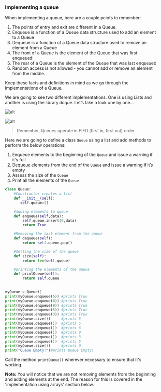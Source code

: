 ### Implementing a queue

When implementing a queue, here are a couple points to remember:

1. The points of entry and exit are different in a Queue.
2. Enqueue is a function of a Queue data structure used to add an element to a Queue
3. Dequeue is a function of a Queue data structure used to remove an element from a Queue
4. The front of a Queue is the element of the Queue that was first enqueued
5. The rear of a Queue is the element of the Queue that was last enqueued 
6. Random access is not allowed - you cannot add or remove an element from the middle.

Keep these facts and definitions in mind as we go through the implementations of a Queue.

We are going to see two different implementations. One is using Lists and another is using the library *deque*. Let’s take a look one by one...

![alt](https://www.tutorialspoint.com/data_structures_algorithms/images/queue_dequeue_diagram.jpg)

![alt](https://www.tutorialspoint.com/data_structures_algorithms/images/queue_enqueue_diagram.jpg)

> Remember, Queues operate in FIFO (first in, first out) order

Here we are going to define a class `Queue` using a list and add methods to perform the below operations:

1. Enqueue elements to the beginning of the `Queue` and issue a warning if it's full
2. Dequeue elements from the end of the `Queue` and issue a warning if it’s empty
3. Assess the size of the `Queue`
4. Print all the elements of the `Queue`

```python
class Queue:
    #Constructor creates a list
    def __init__(self):
       self.queue=[]

    #Adding elements to queue
    def enqueue(self,data):
        self.queue.insert(0,data)
        return True

    #Removing the last element from the queue
    def dequeue(self):
        return self.queue.pop()

    #Getting the size of the queue
    def size(self):
        return len(self.queue)

    #printing the elements of the queue
    def printQueue(self):
        return self.queue
        
 
myQueue = Queue()
print(myQueue.enqueue(5)) #prints True
print(myQueue.enqueue(6)) #prints True
print(myQueue.enqueue(9)) #prints True
print(myQueue.enqueue(5)) #prints True
print(myQueue.enqueue(3)) #prints True
print(myQueue.size())     #prints 5
print(myQueue.dequeue())  #prints 5
print(myQueue.dequeue())  #prints 6
print(myQueue.dequeue())  #prints 9
print(myQueue.dequeue())  #prints 3
print(myQueue.dequeue())  #prints 5
print(myQueue.size())     #prints 0
print("Queue Empty!")#prints Queue Empty!
```

Call the method `printQueue()` wherever necessary to ensure that it's working.

**Note:** You will notice that we are not removing elements from the beginning and adding elements at the end. The reason for this is covered in the 'implementation using arrays' section below.
